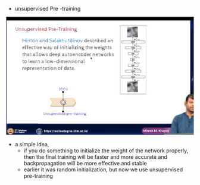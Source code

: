 - unsupervised Pre -training

![alt text](image.png)


- a simple idea, 
    - if you do something to initialize the weight of the network properly, then the final training will be faster and more accurate and backpropagation will be more effective and stable
    - earlier it was random initialization, but now we use unsupervised pre-training